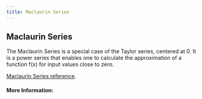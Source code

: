 ```yaml
---
title: Maclaurin Series
---
```

## Maclaurin Series

The Maclaurin Series is a special case of the Taylor series, centered at 0.  It is a power series that enables one to calculate the approximation of a function f(x) for input values close to zero.

<a href='http://mathworld.wolfram.com/MaclaurinSeries.html' target='_blank' rel='nofollow'>Maclaurin Series reference</a>.

<!-- The article goes here, in GitHub-flavored Markdown. Feel free to add YouTube videos, images, and CodePen/JSBin embeds  -->

#### More Information:
<!-- Please add any articles you think might be helpful to read before writing the article -->


